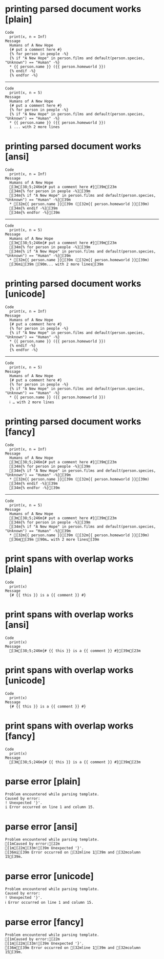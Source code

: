 # printing parsed document works [plain]

    Code
      print(x, n = Inf)
    Message
      Humans of A New Hope
      {# put a comment here #}
      {% for person in people -%}
      {% if "A New Hope" in person.films and default(person.species, "Unknown") == "Human" -%}
      * {{ person.name }} ({{ person.homeworld }})
      {% endif -%}
      {% endfor -%}

---

    Code
      print(x, n = 5)
    Message
      Humans of A New Hope
      {# put a comment here #}
      {% for person in people -%}
      {% if "A New Hope" in person.films and default(person.species, "Unknown") == "Human" -%}
      * {{ person.name }} ({{ person.homeworld }})
      i ... with 2 more lines

# printing parsed document works [ansi]

    Code
      print(x, n = Inf)
    Message
      Humans of A New Hope
      [3m[38;5;246m{# put a comment here #}[39m[23m
      [34m{% for person in people -%}[39m
      [34m{% if "A New Hope" in person.films and default(person.species, "Unknown") == "Human" -%}[39m
      * [32m{{ person.name }}[39m ([32m{{ person.homeworld }}[39m)
      [34m{% endif -%}[39m
      [34m{% endfor -%}[39m

---

    Code
      print(x, n = 5)
    Message
      Humans of A New Hope
      [3m[38;5;246m{# put a comment here #}[39m[23m
      [34m{% for person in people -%}[39m
      [34m{% if "A New Hope" in person.films and default(person.species, "Unknown") == "Human" -%}[39m
      * [32m{{ person.name }}[39m ([32m{{ person.homeworld }}[39m)
      [36mi[39m [90m... with 2 more lines[39m

# printing parsed document works [unicode]

    Code
      print(x, n = Inf)
    Message
      Humans of A New Hope
      {# put a comment here #}
      {% for person in people -%}
      {% if "A New Hope" in person.films and default(person.species, "Unknown") == "Human" -%}
      * {{ person.name }} ({{ person.homeworld }})
      {% endif -%}
      {% endfor -%}

---

    Code
      print(x, n = 5)
    Message
      Humans of A New Hope
      {# put a comment here #}
      {% for person in people -%}
      {% if "A New Hope" in person.films and default(person.species, "Unknown") == "Human" -%}
      * {{ person.name }} ({{ person.homeworld }})
      ℹ … with 2 more lines

# printing parsed document works [fancy]

    Code
      print(x, n = Inf)
    Message
      Humans of A New Hope
      [3m[38;5;246m{# put a comment here #}[39m[23m
      [34m{% for person in people -%}[39m
      [34m{% if "A New Hope" in person.films and default(person.species, "Unknown") == "Human" -%}[39m
      * [32m{{ person.name }}[39m ([32m{{ person.homeworld }}[39m)
      [34m{% endif -%}[39m
      [34m{% endfor -%}[39m

---

    Code
      print(x, n = 5)
    Message
      Humans of A New Hope
      [3m[38;5;246m{# put a comment here #}[39m[23m
      [34m{% for person in people -%}[39m
      [34m{% if "A New Hope" in person.films and default(person.species, "Unknown") == "Human" -%}[39m
      * [32m{{ person.name }}[39m ([32m{{ person.homeworld }}[39m)
      [36mℹ[39m [90m… with 2 more lines[39m

# print spans with overlap works [plain]

    Code
      print(x)
    Message
      {# {{ this }} is a {{ comment }} #}

# print spans with overlap works [ansi]

    Code
      print(x)
    Message
      [3m[38;5;246m{# {{ this }} is a {{ comment }} #}[39m[23m

# print spans with overlap works [unicode]

    Code
      print(x)
    Message
      {# {{ this }} is a {{ comment }} #}

# print spans with overlap works [fancy]

    Code
      print(x)
    Message
      [3m[38;5;246m{# {{ this }} is a {{ comment }} #}[39m[23m

# parse error [plain]

    Problem encountered while parsing template.
    Caused by error:
    ! Unexpected '}'.
    i Error occurred on line 1 and column 15.

# parse error [ansi]

    Problem encountered while parsing template.
    [1mCaused by error:[22m
    [1m[22m[33m![39m Unexpected '}'.
    [36mi[39m Error occurred on [32mline 1[39m and [32mcolumn 15[39m.

# parse error [unicode]

    Problem encountered while parsing template.
    Caused by error:
    ! Unexpected '}'.
    ℹ Error occurred on line 1 and column 15.

# parse error [fancy]

    Problem encountered while parsing template.
    [1mCaused by error:[22m
    [1m[22m[33m![39m Unexpected '}'.
    [36mℹ[39m Error occurred on [32mline 1[39m and [32mcolumn 15[39m.

